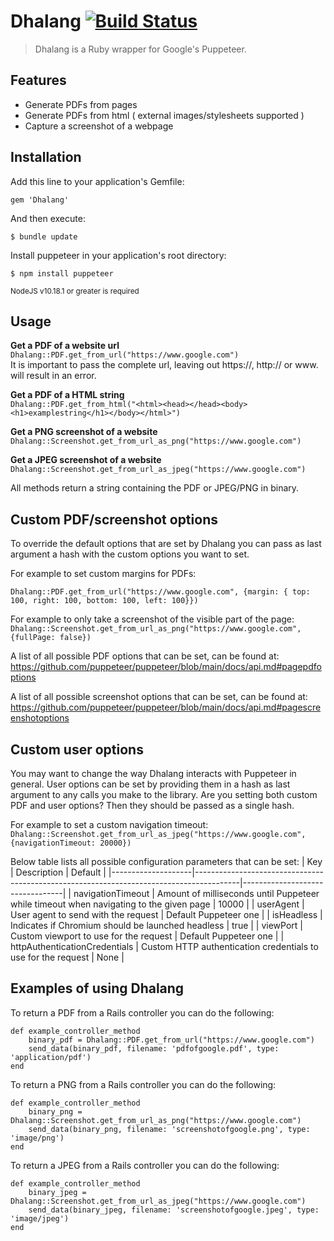 # Dhalang [![Build Status](https://travis-ci.com/NielsSteensma/Dhalang.svg?token=XZgKAByw2KZjcrsCh8gW&branch=master)](https://travis-ci.com/NielsSteensma/Dhalang)

> Dhalang is a Ruby wrapper for Google's Puppeteer.



## Features
* Generate PDFs from pages
* Generate PDFs from html ( external images/stylesheets supported )  
* Capture a screenshot of a webpage



## Installation
Add this line to your application's Gemfile:

    gem 'Dhalang'

And then execute:

    $ bundle update

Install puppeteer in your application's root directory:

    $ npm install puppeteer

<sub>NodeJS v10.18.1 or greater is required</sub>
## Usage
__Get a PDF of a website url__  
`Dhalang::PDF.get_from_url("https://www.google.com")`  
It is important to pass the complete url, leaving out https://, http:// or www. will result in an error.
  
__Get a PDF of a HTML string__  
`Dhalang::PDF.get_from_html("<html><head></head><body><h1>examplestring</h1></body></html>")`  

__Get a PNG screenshot of a website__  
`Dhalang::Screenshot.get_from_url_as_png("https://www.google.com")`  

__Get a JPEG screenshot of a website__  
`Dhalang::Screenshot.get_from_url_as_jpeg("https://www.google.com")`  

All methods return a string containing the PDF or JPEG/PNG in binary.   
  
  
  
## Custom PDF/screenshot options
To override the default options that are set by Dhalang you can pass as last argument a hash with the custom options you want to set.

For example to set custom margins for PDFs:

`Dhalang::PDF.get_from_url("https://www.google.com", {margin: { top: 100, right: 100, bottom: 100, left: 100}})
`

For example to only take a screenshot of the visible part of the page:
`Dhalang::Screenshot.get_from_url_as_png("https://www.google.com", {fullPage: false})
`

A list of all possible PDF options that can be set, can be found at: https://github.com/puppeteer/puppeteer/blob/main/docs/api.md#pagepdfoptions

A list of all possible screenshot options that can be set, can be found at: https://github.com/puppeteer/puppeteer/blob/main/docs/api.md#pagescreenshotoptions




## Custom user options
You may want to change the way Dhalang interacts with Puppeteer in general. User options can be set by providing them in a hash as last argument to any calls you make to the library. Are you setting both custom PDF and user options? Then they should be passed as a single hash. 

For example to set a custom navigation timeout:
`Dhalang::Screenshot.get_from_url_as_jpeg("https://www.google.com", {navigationTimeout: 20000})`  

Below table lists all possible configuration parameters that can be set:
| Key                | Description                                                                             | Default                         |
|--------------------|-----------------------------------------------------------------------------------------|---------------------------------|
| navigationTimeout  | Amount of milliseconds until Puppeteer while timeout when navigating to the given page  | 10000                           |
| userAgent          | User agent to send with the request                                                     | Default Puppeteer one           |
| isHeadless         | Indicates if Chromium should be launched headless                                       | true                            |
| viewPort           | Custom viewport to use for the request                                                  | Default Puppeteer one           |
| httpAuthenticationCredentials | Custom HTTP authentication credentials to use for the request                | None                            |



## Examples of using Dhalang
To return a PDF from a Rails controller you can do the following:  
```
def example_controller_method  
    binary_pdf = Dhalang::PDF.get_from_url("https://www.google.com")  
    send_data(binary_pdf, filename: 'pdfofgoogle.pdf', type: 'application/pdf')  
end
```

To return a PNG from a Rails controller you can do the following:  
```
def example_controller_method  
    binary_png = Dhalang::Screenshot.get_from_url_as_png("https://www.google.com")
    send_data(binary_png, filename: 'screenshotofgoogle.png', type: 'image/png')   
end
```

To return a JPEG from a Rails controller you can do the following:  
```
def example_controller_method  
    binary_jpeg = Dhalang::Screenshot.get_from_url_as_jpeg("https://www.google.com")
    send_data(binary_jpeg, filename: 'screenshotofgoogle.jpeg', type: 'image/jpeg')   
end
```
